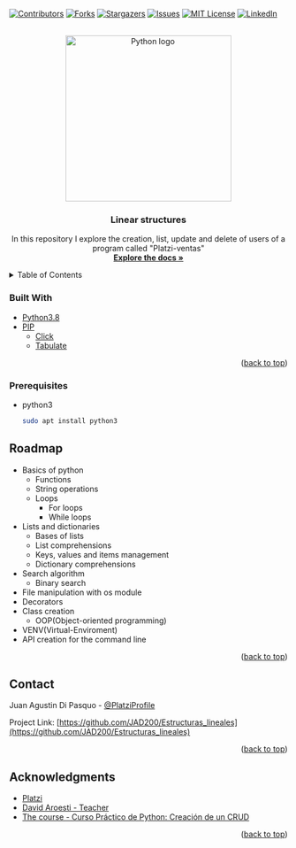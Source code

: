 <div id="top">

  [![Contributors][contributors-shield]][contributors-url]
  [![Forks][forks-shield]][forks-url]
  [![Stargazers][stars-shield]][stars-url]
  [![Issues][issues-shield]][issues-url]
  [![MIT License][license-shield]][license-url]
  [![LinkedIn][linkedin-shield]][linkedin-url]

</div>

<!-- PROJECT LOGO -->
<br />
<div align="center">
  <a href="https://github.com/JAD200/Creacion_de_CRUD" target="blank" referrerpolicy="no-referrer">
    <img src="https://i.imgur.com/fDkhooA.png" alt="Python logo" width="300" >
  </a>

<h3 align="center">Linear structures</h3>

  <p align="center">
    In this repository I explore the creation, list, update and delete of users of a program called "Platzi-ventas"
    <br />
    <a href="https://github.com/JAD200/Creacion_de_CRUD" target="blank" referrerpolicy="no-referrer"><strong>Explore the docs »</strong></a>
</div>



<!-- TABLE OF CONTENTS -->
<details>
  <summary>Table of Contents</summary>
  <ol>
    <li><a href="#built-with">Built With</a></li>
    <li><a href="#prerequisites">Prerequisites</a></li>
    <li><a href="#roadmap">Roadmap</a></li>
    <li><a href="#contact">Contact</a></li>
    <li><a href="#acknowledgments">Acknowledgments</a></li>
  </ol>
</details>


### Built With

* [Python3.8](https://www.python.org/downloads/release/python-3813/)
* [PIP](https://pypi.org/)
	* [Click](https://pypi.org/project/click/)
	* [Tabulate](https://pypi.org/project/tabulate/)

<p align="right">(<a href="#top">back to top</a>)</p>



### Prerequisites

* python3
  ```sh
  sudo apt install python3
  ```

<!-- ROADMAP -->
## Roadmap

- Basics of python
	- Functions
	- String operations
	- Loops
		- For loops
		- While loops 
- Lists and dictionaries
	- Bases of lists 
	- List comprehensions
	- Keys, values and items management
	- Dictionary comprehensions
- Search algorithm
	- Binary search
- File manipulation with os module
- Decorators
- Class creation
	- OOP(Object-oriented programming)
- VENV(Virtual-Enviroment)
- API creation for the command line


<p align="right">(<a href="#top">back to top</a>)</p>


<!-- CONTACT -->
## Contact

Juan Agustin Di Pasquo - [@PlatziProfile](https://platzi.com/p/Juan_Di_Pasquo/)

Project Link: [https://github.com/JAD200/Estructuras_lineales](https://github.com/JAD200/Estructuras_lineales)

<p align="right">(<a href="#top">back to top</a>)</p>



<!-- ACKNOWLEDGMENTS -->
## Acknowledgments

* [Platzi](https://platzi.com/)
* [David Aroesti - Teacher](https://twitter.com/jdaroesti)
* [The course - Curso Práctico de Python: Creación de un CRUD](https://platzi.com/cursos/python-practico/)

<p align="right">(<a href="#top">back to top</a>)</p>



<!-- MARKDOWN LINKS & IMAGES -->
<!-- https://www.markdownguide.org/basic-syntax/#reference-style-links -->
[contributors-shield]: https://img.shields.io/github/contributors/JAD200/Creacion_de_CRUD.svg?style=flat-square
[contributors-url]: https://github.com/JAD200/Creacion_de_CRUD/graphs/contributors
[forks-shield]: https://img.shields.io/github/forks/JAD200/Creacion_de_CRUD.svg?style=flat-square
[forks-url]: https://github.com/JAD200/Creacion_de_CRUD/network/members
[stars-shield]: https://img.shields.io/github/stars/JAD200/Creacion_de_CRUD.svg?style=flat-square
[stars-url]: https://github.com/JAD200/Creacion_de_CRUD/stargazers
[issues-shield]: https://img.shields.io/github/issues/JAD200/Creacion_de_CRUD.svg?style=flat-square
[issues-url]: https://github.com/JAD200/Creacion_de_CRUD/issues
[license-shield]: https://img.shields.io/github/license/JAD200/Creacion_de_CRUD.svg?style=flat-square
[license-url]: https://github.com/JAD200/Creacion_de_CRUD/blob/master/LICENSE.txt
<!-- LinkedIn -->
[linkedin-shield]: https://img.shields.io/badge/-LinkedIn-black.svg?style=for-the-badge&logo=linkedin&colorB=blue
[linkedin-url]: https://linkedin.com/in/juan-agustin-di-pasquo-jad
